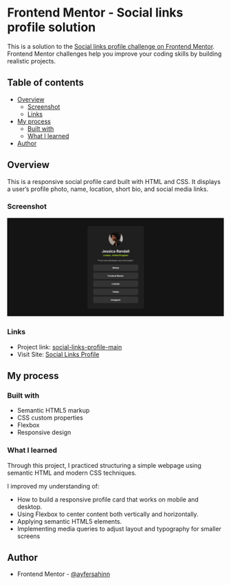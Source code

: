 # Frontend Mentor - Social links profile solution

This is a solution to the [Social links profile challenge on Frontend Mentor](https://www.frontendmentor.io/challenges/social-links-profile-UG32l9m6dQ). Frontend Mentor challenges help you improve your coding skills by building realistic projects.

## Table of contents

- [Overview](#overview)
  - [Screenshot](#screenshot)
  - [Links](#links)
- [My process](#my-process)
  - [Built with](#built-with)
  - [What I learned](#what-i-learned)
- [Author](#author)

## Overview

This is a responsive social profile card built with HTML and CSS. It displays a user’s profile photo, name, location, short bio, and social media links.

### Screenshot

![](social-links-preview.png)

### Links

- Project link: [social-links-profile-main](https://github.com/ayfersahinn/frontend-mentor-projects/tree/main/social-links-profile-main)
- Visit Site: [Social Links Profile]()

## My process

### Built with

- Semantic HTML5 markup
- CSS custom properties
- Flexbox
- Responsive design

### What I learned

Through this project, I practiced structuring a simple webpage using semantic HTML and modern CSS techniques.

I improved my understanding of:

- How to build a responsive profile card that works on mobile and desktop.
- Using Flexbox to center content both vertically and horizontally.
- Applying semantic HTML5 elements.
- Implementing media queries to adjust layout and typography for smaller screens

## Author

- Frontend Mentor - [@ayfersahinn](https://www.frontendmentor.io/profile/ayfersahinn)
